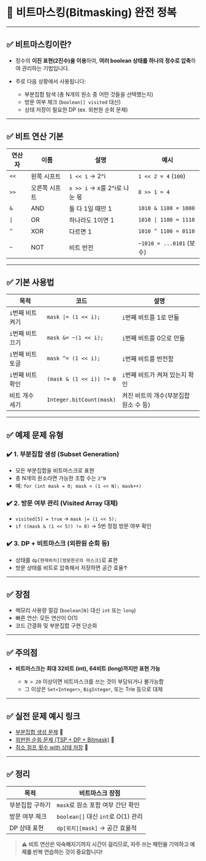 # 📌 비트마스킹(Bitmasking) 완전 정복

---

## ✅ 비트마스킹이란?

* 정수의 **이진 표현(2진수)을 이용**하여, **여러 boolean 상태를 하나의 정수로 압축**하여 관리하는 기법입니다.
* 주로 다음 상황에서 사용됩니다:

    * 부분집합 탐색 (총 N개의 원소 중 어떤 것들을 선택했는지)
    * 방문 여부 체크 (`boolean[] visited` 대신)
    * 상태 저장이 필요한 DP (ex. 외판원 순회 문제)

---

## ✅ 비트 연산 기본

| 연산자  | 이름 | 설명                    | 예시                     |
|------|--| --------------------- |------------------------|
| `<<` | 왼쪽 시프트 | `1 << i` → 2^i        | `1 << 2 = 4` (`100`)   |
| `>>` | 오른쪽 시프트 | `x >> i` → x를 2^i로 나눈 몫 | `8 >> 1 = 4`           |
| `&`  | AND | 둘 다 1일 때만 1           | `1010 & 1100 = 1000`   |
| `\|` | OR  | 하나라도 1이면 1            | `1010 \| 1100 = 1110`  |
| `^`  | XOR | 다르면 1                 | `1010 ^ 1100 = 0110`   |
| `~`  | NOT | 비트 반전                 | `~1010 = ...0101` (보수) |

---

## ✅ 기본 사용법

| 목적          | 코드                       | 설명                     |
| ----------- |--------------------------| ---------------------- |
| `i`번째 비트 켜기 | `mask \|= (1 << i);`     | `i`번째 비트를 1로 만듦 |
| `i`번째 비트 끄기 | `mask &= ~(1 << i);`     | `i`번째 비트를 0으로 만듦       |
| `i`번째 비트 토글 | `mask ^= (1 << i);`      | `i`번째 비트를 반전함          |
| `i`번째 비트 확인 | `(mask & (1 << i)) != 0` | `i`번째 비트가 켜져 있는지 확인    |
| 비트 개수 세기    | `Integer.bitCount(mask)` | 켜진 비트의 개수(부분집합 원소 수 등) |

---

## ✅ 예제 문제 유형

### ✔️ 1. 부분집합 생성 (Subset Generation)

* 모든 부분집합을 비트마스크로 표현
* 총 N개의 원소라면 가능한 조합 수는 `2^N`
* 예: `for (int mask = 0; mask < (1 << N); mask++)`

### ✔️ 2. 방문 여부 관리 (Visited Array 대체)

* `visited[5] = true` → `mask |= (1 << 5);`
* `if ((mask & (1 << 5)) != 0)` → 5번 정점 방문 여부 확인

### ✔️ 3. DP + 비트마스크 (외판원 순회 등)

* 상태를 `dp[현재위치][방문한곳의 마스크]`로 표현
* 방문 상태를 비트로 압축해서 저장하면 공간 효율↑

---

## ✅ 장점

* 메모리 사용량 절감 (`boolean[N]` 대신 `int` 또는 `long`)
* 빠른 연산: 모든 연산이 O(1)
* 코드 간결화 및 부분집합 구현 단순화

---

## ✅ 주의점

* **비트마스크는 최대 32비트 (int), 64비트 (long)까지만 표현 가능**

    * `N > 20` 이상이면 비트마스크를 쓰는 것이 부담되거나 불가능함
    * 그 이상은 `Set<Integer>`, `BigInteger`, 또는 Trie 등으로 대체

---

## ✅ 실전 문제 예시 링크

* [부분집합 생성 문제](#) 🔗
* [외판원 순회 문제 (TSP + DP + Bitmask)](#) 🔗
* [최소 점프 횟수 with 상태 저장](#) 🔗

---

## ✅ 정리

| 목적       | 비트마스크 장점                      |
| -------- | ----------------------------- |
| 부분집합 구하기 | `mask`로 원소 포함 여부 간단 확인        |
| 방문 여부 체크 | `boolean[]` 대신 `int`로 O(1) 관리 |
| DP 상태 표현 | `dp[위치][mask]` → 공간 효율적       |

> ⚠️ **비트 연산은 익숙해지기까지 시간이 걸리므로, 자주 쓰는 패턴을 기억하고 예제를 반복 연습하는 것이 중요합니다!**
